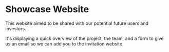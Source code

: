 Showcase Website
================

This website aimed to be shared with our potential future users and investors.

It's displaying a quick overview of the project, the team, and a form
to give us an email so we can add you to the invitation website.
